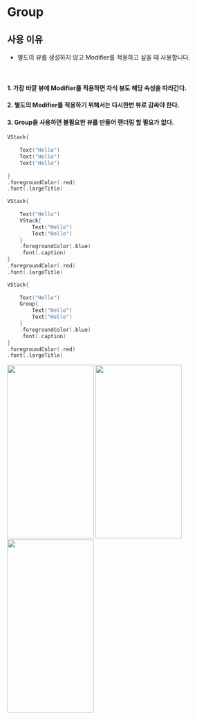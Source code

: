 # Group

## 사용 이유
- 별도의 뷰를 생성하지 않고 Modifier를 적용하고 싶을 때 사용합니다.


<br>

#### 1. 가장 바깥 뷰에 Modifier를 적용하면 자식 뷰도 해당 속성을 따라간다.
#### 2. 별도의 Modifier를 적용하기 위해서는 다시한번 뷰로 감싸야 한다.
#### 3. Group을 사용하면 불필요한 뷰를 만들어 랜더링 할 필요가 없다.

```swift
VStack{
            
    Text("Hello")
    Text("Hello")
    Text("Hello")
            
}
.foregroundColor(.red)
.font(.largeTitle)
```

```swift
VStack{
            
    Text("Hello")
    VStack{
        Text("Hello")
        Text("Hello")
    }
    .foregroundColor(.blue)
    .font(.caption)            
}
.foregroundColor(.red)
.font(.largeTitle)
```

```swift
VStack{
            
    Text("Hello")
    Group{
        Text("Hello")
        Text("Hello")
    }
    .foregroundColor(.blue)
    .font(.caption)            
}
.foregroundColor(.red)
.font(.largeTitle)
```

<p >

<img width = "200" height = "400" src ="https://github.com/yongbeomkwak/SwiftUI-Study/assets/48616183/2ca5b8a8-699f-40eb-a401-6165b84a21ea">

<img width = "200" height = "400" src ="https://github.com/yongbeomkwak/SwiftUI-Study/assets/48616183/860cb557-018a-4943-bdcc-b4898967dab0">

<img width = "200" height = "400" src ="https://github.com/yongbeomkwak/SwiftUI-Study/assets/48616183/860cb557-018a-4943-bdcc-b4898967dab0">
</p>